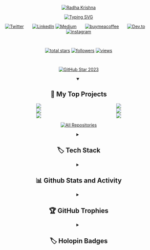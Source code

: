 <p align="center">
  <a href="https://github.com/Sinisterdaddy">
    <img src="https://github.com/sinisterdaddy/sinisterdaddy/assets/113205807/176df7cb-94f3-4d09-afda-40215dc77c95" alt="Radha Krishna" /></a>
</p>

<p align="center">
  <!-- Typing SVG by sinisterdaddy - https://github.com/sinisterdaddy/readme-typing-svg -->
<a href="https://git.io/typing-svg"><img src="https://readme-typing-svg.demolab.com?font=Fira+Code&pause=1000&color=E839F7&center=true&vCenter=true&random=false&width=545&lines=Full-Stack+Devloper;Machine+Learning+and+Deep+Learning+Enthusiast;Familiar+with+ROOT;Currently+Learning+Three.js;+Always+Learning+New+Things" alt="Typing SVG" /></a>
</p>

<!-- Social icons section -->
<div align="center">
<a href="https://twitter.com/im_rkgarg"><img alt="Twitter" title="Twitter" src="https://img.shields.io/badge/Twitter-%231DA1F2.svg?style=for-the-badge&logo=Twitter&logoColor=white"/></a>
&#8287;&#8287;&#8287;&#8287;&#8287;
<a href="https://www.linkedin.com/in/radha-krishna-garg-65a992130/"><img alt="LinkedIn" title="LinkedIn" src="https://img.shields.io/badge/linkedin-%230077B5.svg?style=for-the-badge&logo=linkedin&logoColor=white"/></a>
 <a href="https://medium.com/@krishna.garg010604"><img alt="Medium" title="Medium" src="https://img.shields.io/badge/Medium-12100E?style=for-the-badge&logo=medium&logoColor=white"/></a>
  &#8287;&#8287;&#8287;&#8287;&#8287;
  <a href="https://buymeacoffee.com/radhakrishnagarg"><img alt="buymeacoffee" title="BUymeaCoffee" src="https://img.shields.io/badge/Buy%20Me%20a%20Coffee-ffdd00?style=for-the-badge&logo=buy-me-a-coffee&logoColor=black"/></a>
  &#8287;&#8287;&#8287;&#8287;&#8287;
  <a href="https://dev.to/im_rkgarg"><img alt="Dev.to" title="Dev.to" src="https://img.shields.io/badge/dev.to-0A0A0A?style=for-the-badge&logo=dev.to&logoColor=white"></a>
  &#8287;&#8287;&#8287;&#8287;&#8287;
  <a href="https://www.instagram.com/im_rkgrg"><img  alt="instagram" title="instagram" src="https://img.shields.io/badge/Instagram-%23E4405F.svg?style=for-the-badge&logo=Instagram&logoColor=white"/></a>
</p>

<br/>

<p align="center">
  
  <a href="https://github.com/sinisterdaddy?tab=repositories&sort=stargazers">
    <img alt="total stars" title="Total stars on GitHub" src="https://custom-icon-badges.demolab.com/github/stars/sinisterdaddy?color=55960c&style=for-the-badge&labelColor=488207&logo=star"/></a>
  <a href="https://github.com/sinisterdaddy?tab=followers">
    <img alt="followers" title="Follow me on Github" src="https://custom-icon-badges.demolab.com/github/followers/sinisterdaddy?color=236ad3&labelColor=1155ba&style=for-the-badge&logo=person-add&label=Follow&logoColor=white"/></a>
  <a href="https://komarev.com/ghpvc/?username=sinisterdaddy">
    <img alt="views" title="GitHub profile views" src="https://komarev.com/ghpvc/?username=sinisterdaddy&style=for-the-badge&label=VISITORS&base=1000"/></a>
</p>

<br/>


<p align="center">
  <a href="https://stars.github.com/profiles/sinisterdaddy/">
    <img src="https://i.imgur.com/q1PV6pF.png" alt="GitHub Star 2023"/></a>
</p>


<details open> 
  <summary><h2>📘 My Top Projects</h2></summary>

  <div style="display: flex; flex-wrap: wrap; justify-content: space-between;">

  <div style="flex-basis: 48%;">
    <a href="https://github.com/sinisterdaddy/EcoMotion" title="EcoMotion">
      <img src="https://github-readme-stats.vercel.app/api/pin/?username=sinisterdaddy&repo=EcoMotion&theme=react&border_color=61dafb&border_radius=10">
    </a>
  </div>

  <div style="flex-basis: 48%;">
    <a href="https://github.com/sinisterdaddy/LipSenseAI-SpeechRecognition" title="LipSenseAI-SpeechRecognition">
      <img  src="https://github-readme-stats.vercel.app/api/pin/?username=sinisterdaddy&repo=LipSenseAI-SpeechRecognition&theme=react&border_color=61dafb&border_radius=10">
    </a>
  </div>

  <div style="flex-basis: 48%;">
    <a href="https://github.com/sinisterdaddy/GAIA-S-TOUCH" title="Gaia's Touch">
      <img src="https://github-readme-stats.vercel.app/api/pin/?username=sinisterdaddy&repo=GAIA-S-TOUCH&theme=react&border_color=61dafb&border_radius=10">
    </a>
  </div>

  <div style="flex-basis: 48%;">
    <a href="https://github.com/sinisterdaddy/DEXI" title="DEXI">
      <img src="https://github-readme-stats.vercel.app/api/pin/?username=sinisterdaddy&repo=DEXI&theme=react&border_color=61dafb&border_radius=10">
    </a>
  </div>

  <div style="flex-basis: 48%;">
    <a href="https://github.com/sinisterdaddy/FrontStack" title="FrontStack">
      <img src="https://github-readme-stats.vercel.app/api/pin/?username=sinisterdaddy&repo=FrontStack&theme=react&border_color=61dafb&border_radius=10">
    </a>
  </div>

  <div style="flex-basis: 48%;">
    <a href="https://github.com/sinisterdaddy/Elysiums-Archive" title="Elysiums Archive">
      <img src="https://github-readme-stats.vercel.app/api/pin/?username=sinisterdaddy&repo=Elysiums-Archive&theme=react&border_color=61dafb&border_radius=10">
    </a>
  </div>

</div>
  </p>

  <a href="https://github.com/sinisterdaddy?tab=repositories&sort=stargazers"><img alt="All Repositories" title="All Repositories" src="https://custom-icon-badges.demolab.com/badge/-Click%20Here%20For%20All%20My%20Repos-1F222E?style=for-the-badge&logoColor=white&logo=repo"/></a>
</details>


<details>
  <summary><h2>🏷️ Tech Stack</h2></summary>

  <h3>🧰Languages and Tools</h3>

<p>
    <a href="#"><img alt="Arduino" src="https://img.shields.io/badge/-Arduino-00979D?logo=Arduino&logoColor=white"></a>
    <a href="#"><img alt="React" src="https://img.shields.io/badge/-React-61DAFB?logo=React&logoColor=white"></a>
    <a href="#"><img alt="Bootstrap" src="https://img.shields.io/badge/-Bootstrap-563D7C?logo=Bootstrap&logoColor=white"></a>
    <a href="#"><img alt="CSS3" src="https://img.shields.io/badge/-CSS3-1572B6?logo=CSS3&logoColor=white"></a>
    <a href="#"><img alt="HTML5" src="https://img.shields.io/badge/-HTML5-E34F26?logo=HTML5&logoColor=white"></a>
    <a href="#"><img alt="JavaScript" src="https://img.shields.io/badge/-JavaScript-F7DF1E?logo=JavaScript&logoColor=black"></a>
    <a href="#"><img alt="C" src="https://img.shields.io/badge/-C-A8B9CC?logo=C&logoColor=black"></a>
    <a href="#"><img alt="AWS" src="https://img.shields.io/badge/-AWS-232F3E?logo=Amazon-AWS&logoColor=white"></a>
    <a href="#"><img alt="Lua" src="https://img.shields.io/badge/-Lua-2C2D72?style=flat&logo=lua&logoColor=white"></a>
    <a href="#"><img alt="Docker" src="https://img.shields.io/badge/-Docker-2496ED?logo=Docker&logoColor=white"></a>
    <a href="#"><img alt="MySQL" src="https://img.shields.io/badge/-MySQL-4479A1?logo=MySQL&logoColor=white"></a>
    <a href="#"><img alt="Python" src="https://img.shields.io/badge/-Python-3776AB?logo=Python&logoColor=white"></a>
    <a href="#"><img alt="Raspberry Pi" src="https://img.shields.io/badge/-Raspberry%20Pi-C51A4A?logo=Raspberry-Pi&logoColor=white"></a>
    <a href="#"><img alt="Firebase" src="https://img.shields.io/badge/-Firebase-FFCA28?logo=Firebase&logoColor=black"></a>
    <a href="#"><img alt="Node.js" src="https://img.shields.io/badge/-Node.js-339933?logo=Node.js&logoColor=white"></a>
    <a href="#"><img alt="OpenCV" src="https://img.shields.io/badge/-OpenCV-5C3EE8?logo=OpenCV&logoColor=white"></a>
    <a href="#"><img alt="Adobe XD" src="https://img.shields.io/badge/-Adobe%20XD-FF26BE?logo=Adobe-XD&logoColor=white"></a>
    <a href="#"><img alt="Keras" src="https://img.shields.io/badge/-Keras-D00000?logo=Keras&logoColor=white"></a>
    <a href="#"><img alt="R" src="https://img.shields.io/badge/-R-276DC3?logo=R&logoColor=white"></a>
    <a href="#"><img alt="Oracle" src="https://img.shields.io/badge/-Oracle-F80000?logo=Oracle&logoColor=white"></a>
    <a href="#"><img alt="Java" src="https://img.shields.io/badge/-Java-007396?logo=Java&logoColor=white"></a>
    <a href="#"><img alt="C++" src="https://img.shields.io/badge/-C++-00599C?logo=C%2B%2B&logoColor=white"></a>
    <a href="#"><img alt="Android" src="https://img.shields.io/badge/-Android-3DDC84?logo=Android&logoColor=white"></a>
    <a href="#"><img alt="TensorFlow" src="https://img.shields.io/badge/-TensorFlow-FF6F00?logo=TensorFlow&logoColor=white"></a>
    <a href="#"><img alt="Flask" src="https://img.shields.io/badge/-Flask-000000?logo=Flask&logoColor=white"></a>
    <a href="#"><img alt="Figma" src="https://img.shields.io/badge/-Figma-F24E1E?logo=Figma&logoColor=white"></a>
    <a href="#"><img alt="PyTorch" src="https://img.shields.io/badge/-PyTorch-EE4C2C?logo=PyTorch&logoColor=white"></a>
    <a href="#"><img alt="Root" src="https://img.shields.io/badge/-Root-555555?style=flat&logo=none"></a>

</p>

  <h3>🧰 Frameworks and Libraries</h3>

  <p>
      <a href="#"><img alt="Arduino" src="https://img.shields.io/badge/-Arduino-00979D?logo=Arduino&logoColor=white"></a>
      <a href="#"><img alt="BlissfulJS" src="https://custom-icon-badges.demolab.com/badge/Bliss.js-3dacc2.svg?logo=bliss&logoColor=white"></a>
      <a href="#"><img alt="Bootstrap" src="https://img.shields.io/badge/Bootstrap-7952B3.svg?logo=bootstrap&logoColor=white"></a>
      <a href="#"><img alt="Flask" src="https://img.shields.io/badge/Flask-000000.svg?logo=flask&logoColor=white"></a>
      <a href="#"><img alt="GitHub Actions" src="https://img.shields.io/badge/GitHub%20Actions-2671E5.svg?logo=github%20actions&logoColor=white"></a>
      <a href="#"><img alt="NumPy" src="https://img.shields.io/badge/Numpy-013243.svg?logo=numpy&logoColor=white"></a>
      <a href="#"><img alt="Pandas" src="https://img.shields.io/badge/Pandas-150458.svg?logo=pandas&logoColor=white"></a>
      <a href="#"><img alt="Pytest" src="https://img.shields.io/badge/Pytest-0A9EDC.svg?logo=pytest&logoColor=white"></a>
      <a href="#"><img alt="React" src="https://img.shields.io/badge/React-20232a.svg?logo=react&logoColor=%2361DAFB"></a>
      <a href="#"><img alt="Slim" src="https://custom-icon-badges.demolab.com/badge/Slim-74a045.svg?logo=slim-php"></a>
      <a href="#"><img alt="Symfony" src="https://img.shields.io/badge/Symfony-111111.svg?logo=symfony&logoColor=white"></a>
      <a href="#"><img alt="SymPy" src="https://img.shields.io/badge/Sympy-3B5526.svg?logo=sympy&logoColor=white"></a>
      <a href="#"><img alt="TensorFlow" src="https://img.shields.io/badge/TensorFlow-FF6F00.svg?logo=TensorFlow&logoColor=white"></a>
      <a href="#"><img alt="Wordpress" src="https://img.shields.io/badge/Wordpress-21759B?logo=wordpress&logoColor=white"></a>
      <a href="#"><img alt="WPF (.Net)" src="https://img.shields.io/badge/WPF-5C2D91?logo=.net&logoColor=white"></a>
  </p>

  <h3>🗄️ Databases and Cloud Hosting</h3>

  <p>
      <a href="#"><img alt="GitHub Pages" src="https://img.shields.io/badge/GitHub%20Pages-327FC7.svg?logo=github&logoColor=white"></a>
      <a href="#"><img alt="Heroku" src="https://img.shields.io/badge/Heroku-430098.svg?logo=heroku&logoColor=white"></a>
      <a href="#"><img alt="MongoDB" src ="https://img.shields.io/badge/MongoDB-4ea94b.svg?logo=mongodb&logoColor=white"></a>
      <a href="#"><img alt="MySQL" src="https://img.shields.io/badge/MySQL-00f.svg?logo=mysql&logoColor=white"></a>
      <a href="#"><img alt="Notion" src="https://img.shields.io/badge/Notion-010101.svg?logo=notion&logoColor=white"></a>
      <a href="#"><img alt="Oracle" src ="https://img.shields.io/badge/Oracle-F00000.svg?logo=oracle&logoColor=white"></a>
      <a href="#"><img alt="PostgreSQL" src ="https://img.shields.io/badge/PostgreSQL-316192.svg?logo=postgresql&logoColor=white"></a>
      <a href="#"><img alt="Render" src="https://img.shields.io/badge/Render-00979D.svg?logo=render&logoColor=white"></a>
      <a href="#"><img alt="Vercel" src="https://img.shields.io/badge/Vercel-000000.svg?logo=vercel&logoColor=white"></a>
  </p>

  <h3>💻 Software and Tools</h3>

  <p>
      <a href="#"><img alt="Adobe" src="https://img.shields.io/badge/Adobe-FF0000.svg?logo=adobe&logoColor=white"></a>
      <a href="#"><img alt="Android" src="https://img.shields.io/badge/Android-3DDC84?logo=android&logoColor=white"></a>
      <a href="#"><img alt="Android Studio" src="https://img.shields.io/badge/Android%20Studio-008678.svg?logo=android-studio&logoColor=white"></a>
      <a href="#"><img alt="Brave" src="https://img.shields.io/badge/-Brave-FB542B?logo=brave&logoColor=white"></a>
      <a href="#"><img alt="Discord" src="https://img.shields.io/badge/-Discord-5865F2.svg?logo=discord&logoColor=white"></a>
      <a href="#"><img alt="Git" src="https://img.shields.io/badge/Git-F05033.svg?logo=git&logoColor=white"></a>
      <a href="#"><img alt="GitHub Desktop" src="https://img.shields.io/badge/GitHub%20Desktop-8034A9.svg?logo=github&logoColor=white"></a>
      <a href="#"><img alt="Google Sheets" src="https://img.shields.io/badge/Sheets-34A853.svg?logo=google%20sheets&logoColor=white"></a>
      <a href="#"><img alt="Inkscape" src="https://img.shields.io/badge/Inkscape-000000?logo=Inkscape&logoColor=white"></a>
      <a href="#"><img alt="Jupyter" src="https://img.shields.io/badge/Jupyter-F37626.svg?logo=Jupyter&logoColor=white"></a>
      <a href="#"><img alt="Postman" src="https://img.shields.io/badge/Postman-FF6C37?logo=postman&logoColor=white"></a>
      <a href="#"><img alt="SonarLint" src="https://img.shields.io/badge/-SonarLint-CB2029?logo=sonarlint&logoColor=white"></a>
      <a href="#"><img alt="Stack Overflow" src="https://img.shields.io/badge/-Stack%20Overflow-FE7A16?logo=stack-overflow&logoColor=white"></a>
      <a href="#"><img alt="Visual Studio Code" src="https://img.shields.io/badge/Visual%20Studio%20Code-0078d7.svg?logo=visual-studio-code&logoColor=white"></a>
  </p>
</details>

<details> 
  <summary><h2>📊 Github Stats and Activity</h2></summary>

  <h3>🔥 Streak Stats</h3>

  <!-- GitHub Readme Streak Stats - https://github.com/sinisterdaddy/github-readme-streak-stats -->
  <p>
    <a href="https://github.com/sinisterdaddy/github-readme-streak-stats">
      <img title="🔥 Get streak stats for your profile at git.io/streak-stats" alt="sinisterdaddy's streak" src="https://streak-stats.demolab.com/?user=sinisterdaddy&theme=monokai-metallian&hide_border=true"/>
    </a>
    <p>🔥 Get streak stats for your profile at <a href="https://git.io/streak-stats">git.io/streak-stats</a></p>
  </p>

  <h3>💻 GitHub Profile Stats</h3>

  <!-- https://github.com/anuraghazra/github-readme-stats -->

  <a href="https://github.com/anuraghazra/github-readme-stats"><img alt="sinisterdaddy's Github Stats" src="https://DenverCoder1-github-readme-stats.vercel.app/api/?username=sinisterdaddy&show_icons=true&include_all_commits=true&count_private=true&theme=react&hide_border=true&bg_color=1F222E&title_color=F85D7F&icon_color=F8D866" height="192px"/></a>
  <a href="https://github.com/anuraghazra/github-readme-stats"><img alt="sinisterdaddy's Top Languages" src="https://DenverCoder1-github-readme-stats.vercel.app/api/top-langs/?username=sinisterdaddy&langs_count=8&layout=compact&theme=react&hide_border=true&bg_color=1F222E&title_color=F85D7F&icon_color=F8D866,Roff" height="192px"/></a>
  <br/>

  <b>Note:</b> Top languages is only a metric of the languages my public code consists of and doesn't reflect experience or skill level.
  
  <!-- https://github.com/ashutosh00710/github-readme-activity-graph -->

  <a href="https://github.com/ashutosh00710/github-readme-activity-graph"><img alt="sinisterdaddy's Activity Graph" src="https://github-readme-activity-graph.vercel.app/graph/?username=sinisterdaddy&bg_color=1F222E&color=F8D866&line=F85D7F&point=FFFFFF&hide_border=true" /></a>
</details>
<details>
  <summary><h2>🏆 GitHub Trophies</h2></summary>
  <img src = https://github-profile-trophy.vercel.app/?username=sinisterdaddy&theme=radical>
</details>


<details> 
  <summary><h2>🏷️ Holopin Badges</h2></summary>

  <p><a href="https://holopin.io/@sinisterdaddy"><img src="https://holopin.me/sinisterdaddy" alt="@sinisterdaddy;s Holopin board"></a></p>
</details>

